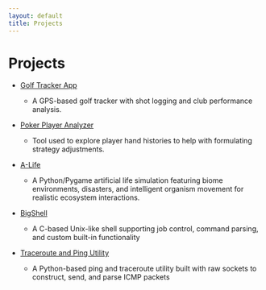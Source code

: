 ```yaml
---
layout: default
title: Projects
---
```

# Projects
- [Golf Tracker App](https://github.com/ksicat503/golf-tracker)
  - A GPS-based golf tracker with shot logging and club performance analysis.
 
- [Poker Player Analyzer](https://github.com/ksicat503/playerstat-explorer)
  - Tool used to explore player hand histories to help with formulating strategy adjustments.

 - [A-Life](https://github.com/ksicat503/A-Life)
   - A Python/Pygame artificial life simulation featuring biome environments, disasters, and intelligent organism movement for realistic ecosystem interactions.
    
- [BigShell](https://github.com/ksicat503/shell-implementation)
  - A C-based Unix-like shell supporting job control, command parsing, and custom built-in functionality
 
- [Traceroute and Ping Utility](https://github.com/ksicat503/traceroute-ping-utility)
  - A Python-based ping and traceroute utility built with raw sockets to construct, send, and parse ICMP packets

